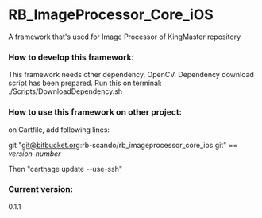 # RB_ImageProcessor_Core_iOS
A framework that's used for Image Processor of KingMaster repository


### How to develop this framework:
This framework needs other dependency, OpenCV.
Dependency download script has been prepared. Run this on terminal:
./Scripts/DownloadDependency.sh

### How to use this framework on other project:
on Cartfile, add following lines:

git "git@bitbucket.org:rb-scando/rb_imageprocessor_core_ios.git" == *version-number*

Then "carthage update --use-ssh"

### Current version:
0.1.1
